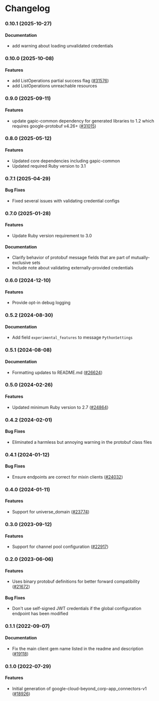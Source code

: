 # Changelog

### 0.10.1 (2025-10-27)

#### Documentation

* add warning about loading unvalidated credentials 

### 0.10.0 (2025-10-08)

#### Features

* add ListOperations partial success flag ([#31576](https://github.com/googleapis/google-cloud-ruby/issues/31576)) 
* add ListOperations unreachable resources 

### 0.9.0 (2025-09-11)

#### Features

* update gapic-common dependency for generated libraries to 1.2 which requires google-protobuf v4.26+ ([#31015](https://github.com/googleapis/google-cloud-ruby/issues/31015)) 

### 0.8.0 (2025-05-12)

#### Features

* Updated core dependencies including gapic-common 
* Updated required Ruby version to 3.1 

### 0.7.1 (2025-04-29)

#### Bug Fixes

* Fixed several issues with validating credential configs 

### 0.7.0 (2025-01-28)

#### Features

* Update Ruby version requirement to 3.0 
#### Documentation

* Clarify behavior of protobuf message fields that are part of mutually-exclusive sets 
* Include note about validating externally-provided credentials 

### 0.6.0 (2024-12-10)

#### Features

* Provide opt-in debug logging 

### 0.5.2 (2024-08-30)

#### Documentation

* Add field `experimental_features` to message `PythonSettings` 

### 0.5.1 (2024-08-08)

#### Documentation

* Formatting updates to README.md ([#26624](https://github.com/googleapis/google-cloud-ruby/issues/26624)) 

### 0.5.0 (2024-02-26)

#### Features

* Updated minimum Ruby version to 2.7 ([#24864](https://github.com/googleapis/google-cloud-ruby/issues/24864)) 

### 0.4.2 (2024-02-01)

#### Bug Fixes

* Eliminated a harmless but annoying warning in the protobuf class files 

### 0.4.1 (2024-01-12)

#### Bug Fixes

* Ensure endpoints are correct for mixin clients ([#24032](https://github.com/googleapis/google-cloud-ruby/issues/24032)) 

### 0.4.0 (2024-01-11)

#### Features

* Support for universe_domain ([#23774](https://github.com/googleapis/google-cloud-ruby/issues/23774)) 

### 0.3.0 (2023-09-12)

#### Features

* Support for channel pool configuration ([#22917](https://github.com/googleapis/google-cloud-ruby/issues/22917)) 

### 0.2.0 (2023-06-06)

#### Features

* Uses binary protobuf definitions for better forward compatibility ([#21672](https://github.com/googleapis/google-cloud-ruby/issues/21672)) 
#### Bug Fixes

* Don't use self-signed JWT credentials if the global configuration endpoint has been modified 

### 0.1.1 (2022-09-07)

#### Documentation

* Fix the main client gem name listed in the readme and description ([#19118](https://github.com/googleapis/google-cloud-ruby/issues/19118)) 

### 0.1.0 (2022-07-29)

#### Features

* Initial generation of google-cloud-beyond_corp-app_connectors-v1 ([#18926](https://github.com/googleapis/google-cloud-ruby/issues/18926))
